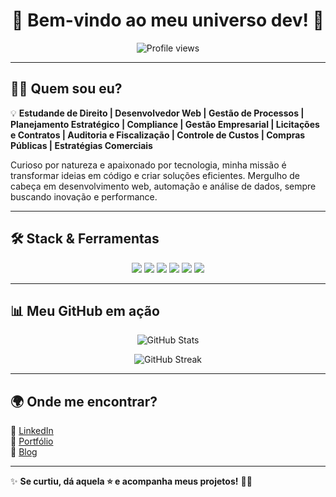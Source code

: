 <h1 align="center">🚀 Bem-vindo ao meu universo dev! 🚀</h1>

<p align="center">
  <img src="https://komarev.com/ghpvc/?username=seu-usuario&color=blue" alt="Profile views" />
</p>

---

## 👨‍💻 Quem sou eu?
💡 **Estudande de Direito | Desenvolvedor Web  | Gestão de Processos | Planejamento Estratégico  | Compliance  | Gestão Empresarial | Licitações e Contratos  | Auditoria e Fiscalização | Controle de Custos | Compras Públicas | Estratégias Comerciais**  

Curioso por natureza e apaixonado por tecnologia, minha missão é transformar ideias em código e criar soluções eficientes. Mergulho de cabeça em desenvolvimento web, automação e análise de dados, sempre buscando inovação e performance.

---

## 🛠️ Stack & Ferramentas
<p align="center">
  <img src="https://img.shields.io/badge/Python-3776AB?style=for-the-badge&logo=python&logoColor=white" />
  <img src="https://img.shields.io/badge/JavaScript-F7DF1E?style=for-the-badge&logo=javascript&logoColor=black" />
  <img src="https://img.shields.io/badge/TypeScript-3178C6?style=for-the-badge&logo=typescript&logoColor=white" />
  <img src="https://img.shields.io/badge/React-61DAFB?style=for-the-badge&logo=react&logoColor=black" />
  <img src="https://img.shields.io/badge/Node.js-339933?style=for-the-badge&logo=nodedotjs&logoColor=white" />
  <img src="https://img.shields.io/badge/Docker-2496ED?style=for-the-badge&logo=docker&logoColor=white" />
</p>

---

## 📊 Meu GitHub em ação
<p align="center">
  <img src="https://github-readme-stats.vercel.app/api?username=seu-usuario&show_icons=true&theme=dark&count_private=true" alt="GitHub Stats" />
</p>

<p align="center">
  <img src="https://github-readme-streak-stats.herokuapp.com/?user=seu-usuario&theme=dark" alt="GitHub Streak" />
</p>

---

## 🌍 Onde me encontrar?
🔗 [LinkedIn](https://linkedin.com/in/emersonmirandajr)  
🔗 [Portfólio](https://emersonmirandajr)  
🔗 [Blog](https://medium.com/@emersonmirandajr)  

---

✨ **Se curtiu, dá aquela ⭐ e acompanha meus projetos!** 🚀🔥
